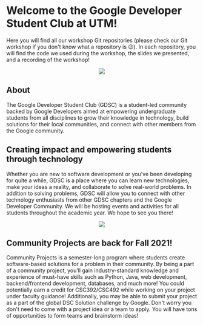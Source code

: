 # Welcome to the Google Developer Student Club at UTM! 

Here you will find all our workshop Git repositories (please check our Git workshop if you don't know what a repository is 😉). In each repository, you will find the code we used during the workshop, the slides we presented, and a recording of the workshop!

<p align="center">
  <img src="https://cdn.discordapp.com/icons/745359834546700418/a_8a45c67d1b6be4358b5da23a1040f035.gif?size=512" />
</p>



## About
The Google Developer Student Club (GDSC) is a student-led community backed by Google Developers aimed at empowering undergraduate students from all disciplines to grow their knowledge in technology, build solutions for their local communities, and connect with other members from the Google community.

## Creating impact and empowering students through technology
Whether you are new to software development or you've been developing for quite a while, GDSC is a place where you can learn new technologies, make your ideas a reality, and collaborate to solve real-world problems. In addition to solving problems, GDSC will allow you to connect with other technology enthusiasts from other GDSC chapters and the Google Developer Community. We will be hosting events and activities for all students throughout the academic year. We hope to see you there!




<p align="center">
  <img src="https://gdscutm.com/images/infosession.jpg" />
</p>

## Community Projects are back for Fall 2021!
Community Projects is a semester-long program where students create software-based solutions for a problem in their community. By being a part of a community project, you’ll gain industry-standard knowledge and experience of must-have skills such as Python, Java, web development, backend/frontend development, databases, and much more!
You could potentially earn a credit for CSC392/CSC492 while working on your project under faculty guidance! Additionally, you may be able to submit your project as a part of the global DSC Solution challenge by Google.
Don't worry you don't need to come with a project idea or a team to apply. You will have tons of opportunities to form teams and brainstorm ideas!

